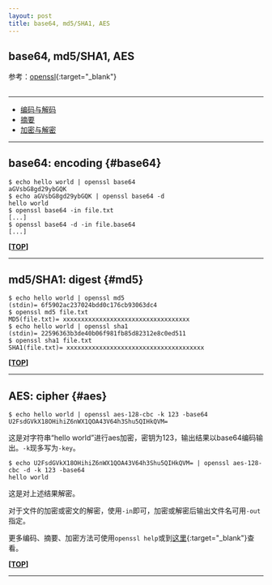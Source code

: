 ```yaml
---
layout: post
title: base64, md5/SHA1, AES
---
```

## base64, md5/SHA1, AES

参考：[openssl][ref1]{:target="_blank"}

[ref1]:https://www.openssl.org/docs/apps/openssl.html

<h2 id="top"></h2>

***

*   [编码与解码](#base64)
*   [摘要](#md5)
*   [加密与解密](#aes)

***

## base64: encoding {#base64}

    $ echo hello world | openssl base64
    aGVsbG8gd29ybGQK
    $ echo aGVsbG8gd29ybGQK | openssl base64 -d
    hello world
    $ openssl base64 -in file.txt
    [...]
    $ openssl base64 -d -in file.base64
    [...]

**[[TOP](#top)]**

***

## md5/SHA1: digest {#md5}

    $ echo hello world | openssl md5
    (stdin)= 6f5902ac237024bdd0c176cb93063dc4
    $ openssl md5 file.txt
    MD5(file.txt)= xxxxxxxxxxxxxxxxxxxxxxxxxxxxxxxxxxx
    $ echo hello world | openssl sha1
    (stdin)= 22596363b3de40b06f981fb85d82312e8c0ed511
    $ openssl sha1 file.txt
    SHA1(file.txt)= xxxxxxxxxxxxxxxxxxxxxxxxxxxxxxxxxxxxxx
    
**[[TOP](#top)]**

***

## AES: cipher {#aes}

    $ echo hello world | openssl aes-128-cbc -k 123 -base64
    U2FsdGVkX18OHihiZ6nWX1QOA43V64h3Shu5QIHkQVM=

这是对字符串“hello world”进行aes加密，密钥为123，输出结果以base64编码输出。`-k`现多写为`-key`。

    $ echo U2FsdGVkX18OHihiZ6nWX1QOA43V64h3Shu5QIHkQVM= | openssl aes-128-cbc -d -k 123 -base64
    hello world

这是对上述结果解密。

对于文件的加密或密文的解密，使用`-in`即可，加密或解密后输出文件名可用`-out`指定。
    
更多编码、摘要、加密方法可使用`openssl help`或到[这里](https://www.openssl.org/docs/apps/openssl.html#STANDARD-COMMANDS){:target="_blank"}查看。
    
**[[TOP](#top)]**

***
